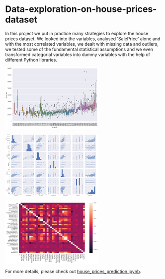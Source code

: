 # Data-exploration-on-house-prices-dataset
In this project we put in practice many strategies to explore the house prices dataset. We looked into the variables, analysed 'SalePrice' alone and with the most correlated variables, we dealt with missing data and outliers, we tested some of the fundamental statistical assumptions and we even transformed categorial variables into dummy variables with the help of different Python libraries.


<p float="center">
  <img src="https://github.com/LiLiu1118/Data-exploration-on-house-prices-dataset/blob/main/yearbuild_vs_saleprice.png" width="300" height="200"/>
</p>

<p float="center">
  <img src="https://github.com/LiLiu1118/Data-exploration-on-house-prices-dataset/blob/main/scatter_plot.png" width="300" height="200"/>
</p>


<p float="center">
  <img src="https://github.com/LiLiu1118/Data-exploration-on-house-prices-dataset/blob/main/correlation_matrix.png" width="300" height="200"/>
</p>

For more details, please check out [house_prices_prediction.ipynb](https://github.com/LiLiu1118/Data-exploration-on-house-prices-dataset/blob/main/house_prices_prediction.ipynb).

